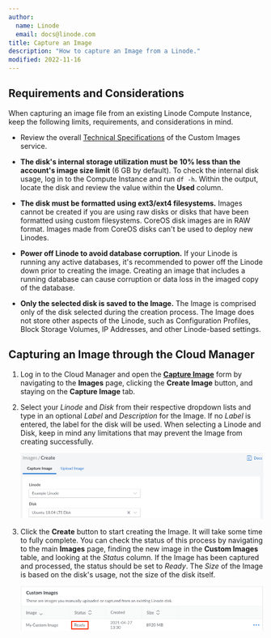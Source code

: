 ```yaml
---
author:
  name: Linode
  email: docs@linode.com
title: Capture an Image
description: "How to capture an Image from a Linode."
modified: 2022-11-16
---
```


## Requirements and Considerations

When capturing an image file from an existing Linode Compute Instance, keep the following limits, requirements, and considerations in mind.

- Review the overall [Technical Specifications](/docs/products/tools/images/#technical-specifications) of the Custom Images service.

- **The disk's internal storage utilization must be 10% less than the account's image size limit** (6 GB by default). To check the internal disk usage, log in to the Compute Instance and run `df -h`. Within the output, locate the disk and review the value within the **Used** column.

- **The disk must be formatted using ext3/ext4 filesystems.** Images cannot be created if you are using raw disks or disks that have been formatted using custom filesystems. CoreOS disk images are in RAW format. Images made from CoreOS disks can't be used to deploy new Linodes.

- **Power off Linode to avoid database corruption.** If your Linode is running any active databases, it's recommended to power off the Linode down prior to creating the image. Creating an image that includes a running database can cause corruption or data loss in the imaged copy of the database.

- **Only the selected disk is saved to the Image.** The Image is comprised only of the disk selected during the creation process. The Image does not store other aspects of the Linode, such as Configuration Profiles, Block Storage Volumes, IP Addresses, and other Linode-based settings.

## Capturing an Image through the Cloud Manager

1. Log in to the Cloud Manager and open the **[Capture Image](https://cloud.linode.com/images/create/disk)** form by navigating to the **Images** page, clicking the **Create Image** button, and staying on the **Capture Image** tab.

1. Select your *Linode* and *Disk* from their respective dropdown lists and type in an optional *Label* and *Description* for the Image. If no *Label* is entered, the label for the disk will be used. When selecting a Linode and Disk, keep in mind any limitations that may prevent the Image from creating successfully.

    ![Select the Linode and disk](images-capture.png "Select the Linode and disk")

1. Click the **Create** button to start creating the Image. It will take some time to fully complete. You can check the status of this process by navigating to the main **Images** page, finding the new image in the **Custom Images** table, and looking at the *Status* column. If the Image has been captured and processed, the status should be set to *Ready*. The *Size* of the Image is based on the disk's usage, not the size of the disk itself.

    ![Image status](images-capture-status.png "Image status")
